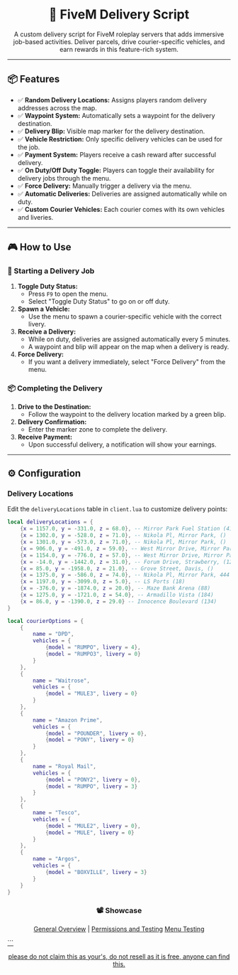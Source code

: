 <h1 align="center">🚚 FiveM Delivery Script</h1>
<p align="center">
    A custom delivery script for FiveM roleplay servers that adds immersive job-based activities. Deliver parcels, drive courier-specific vehicles, and earn rewards in this feature-rich system.
</p>

---

## 📦 Features
<ul>
    <li>✅ <strong>Random Delivery Locations:</strong> Assigns players random delivery addresses across the map.</li>
    <li>✅ <strong>Waypoint System:</strong> Automatically sets a waypoint for the delivery destination.</li>
    <li>✅ <strong>Delivery Blip:</strong> Visible map marker for the delivery destination.</li>
    <li>✅ <strong>Vehicle Restriction:</strong> Only specific delivery vehicles can be used for the job.</li>
    <li>✅ <strong>Payment System:</strong> Players receive a cash reward after successful delivery.</li>
    <li>✅ <strong>On Duty/Off Duty Toggle:</strong> Players can toggle their availability for delivery jobs through the menu.</li>
    <li>✅ <strong>Force Delivery:</strong> Manually trigger a delivery via the menu.</li>
    <li>✅ <strong>Automatic Deliveries:</strong> Deliveries are assigned automatically while on duty.</li>
    <li>✅ <strong>Custom Courier Vehicles:</strong> Each courier comes with its own vehicles and liveries.</li>
</ul>

---

## 🎮 How to Use
<h3>🚚 Starting a Delivery Job</h3>
<ol>
    <li><strong>Toggle Duty Status:</strong> 
        <ul>
            <li>Press <code>F9</code> to open the menu.</li>
            <li>Select "Toggle Duty Status" to go on or off duty.</li>
        </ul>
    </li>
    <li><strong>Spawn a Vehicle:</strong> 
        <ul>
            <li>Use the menu to spawn a courier-specific vehicle with the correct livery.</li>
        </ul>
    </li>
    <li><strong>Receive a Delivery:</strong> 
        <ul>
            <li>While on duty, deliveries are assigned automatically every 5 minutes.</li>
            <li>A waypoint and blip will appear on the map when a delivery is ready.</li>
        </ul>
    </li>
    <li><strong>Force Delivery:</strong> 
        <ul>
            <li>If you want a delivery immediately, select "Force Delivery" from the menu.</li>
        </ul>
    </li>
</ol>

<h3>📦 Completing the Delivery</h3>
<ol>
    <li><strong>Drive to the Destination:</strong> 
        <ul>
            <li>Follow the waypoint to the delivery location marked by a green blip.</li>
        </ul>
    </li>
    <li><strong>Delivery Confirmation:</strong> 
        <ul>
            <li>Enter the marker zone to complete the delivery.</li>
        </ul>
    </li>
    <li><strong>Receive Payment:</strong> 
        <ul>
            <li>Upon successful delivery, a notification will show your earnings.</li>
        </ul>
    </li>
</ol>

---

## ⚙️ Configuration

<h3>Delivery Locations</h3>
<p>Edit the <code>deliveryLocations</code> table in <code>client.lua</code> to customize delivery points:</p>




```lua
local deliveryLocations = {
    {x = 1157.0, y = -331.0, z = 68.0}, -- Mirror Park Fuel Station (411)
    {x = 1302.0, y = -528.0, z = 71.0}, -- Nikola Pl, Mirror Park, ()
    {x = 1301.0, y = -573.0, z = 71.0}, -- Nikola Pl, Mirror Park, ()
    {x = 906.0, y = -491.0, z = 59.0}, -- West Mirror Drive, Mirror Park, ()
    {x = 1154.0, y = -776.0, z = 57.0}, -- West Mirror Drive, Mirror Park, (424)
    {x = -14.0, y = -1442.0, z = 31.0}, -- Forum Drive, Strawberry, (127)
    {x = 85.0, y = -1958.0, z = 21.0}, -- Grove Street, Davis, ()
    {x = 1375.0, y = -586.0, z = 74.0}, -- Nikola Pl, Mirror Park, 444
    {x = 1197.0, y = -3099.0, z = 5.0}, -- LS Ports (18)
    {x = -376.0, y = -1874.0, z = 20.0}, -- Maze Bank Arena (88)
    {x = 1275.0, y = -1721.0, z = 54.0}, -- Armadillo Vista (184)
    {x = 86.0, y = -1390.0, z = 29.0} -- Innocence Boulevard (134)
}

local courierOptions = {
    {
        name = "DPD",
        vehicles = {
            {model = "RUMPO", livery = 4},
            {model = "RUMPO3", livery = 0}
        }
    },
    {
        name = "Waitrose",
        vehicles = {
            {model = "MULE3", livery = 0}
        }
    },
    {
        name = "Amazon Prime",
        vehicles = {
            {model = "POUNDER", livery = 0},
            {model = "PONY", livery = 0}
        }
    },
    {
        name = "Royal Mail",
        vehicles = {
            {model = "PONY2", livery = 0},
            {model = "RUMPO", livery = 3}
        }
    },
    {
        name = "Tesco",
        vehicles = {
            {model = "MULE2", livery = 0},
            {model = "MULE", livery = 0}
        }
    },
    {
        name = "Argos",
        vehicles = {
            {model = "BOXVILLE", livery = 3}
        }
    }
}
```

<h3 align="center">📽️ Showcase</h3>
<p align="center"> <a href="https://youtu.be/wZFzSKlta9U">General Overview</a> | <a href="https://youtu.be/zHI5RbKSxYc">Permissions and Testing</a> <a href="https://youtu.be/duVNXJe4oac">Menu Testing</p> ```
<p align="center">please do not claim this as your's, do not resell as it is free, anyone can find this.</p>
